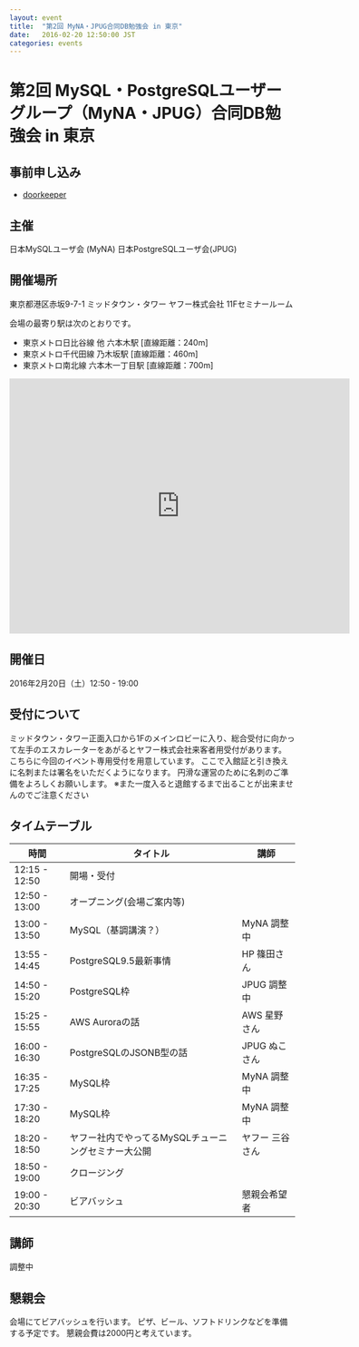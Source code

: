 ```yaml
---
layout: event
title:  "第2回 MyNA・JPUG合同DB勉強会 in 東京"
date:   2016-02-20 12:50:00 JST
categories: events
---
```


# 第2回 MySQL・PostgreSQLユーザーグループ（MyNA・JPUG）合同DB勉強会 in 東京

## 事前申し込み

* [doorkeeper](https://dbstudychugoku.doorkeeper.jp/events/37635)

##  主催
日本MySQLユーザ会 (MyNA)
日本PostgreSQLユーザ会(JPUG)

## 開催場所

東京都港区赤坂9-7-1 ミッドタウン・タワー
ヤフー株式会社 11Fセミナールーム

会場の最寄り駅は次のとおりです。

- 東京メトロ日比谷線 他 ​六本木駅 ​[直線距離：240m]
- 東京メトロ千代田線 ​乃木坂駅 ​[直線距離：460m]
- 東京メトロ南北線 ​六本木一丁目駅 ​[直線距離：700m]

<iframe src="https://www.google.com/maps/embed?pb=!1m18!1m12!1m3!1d3241.4385331727503!2d139.72907041525838!3d35.66620258019787!2m3!1f0!2f0!3f0!3m2!1i1024!2i768!4f13.1!3m3!1m2!1s0x0%3A0x0!2zMzXCsDM5JzU4LjMiTiAxMznCsDQzJzUyLjUiRQ!5e0!3m2!1sja!2sjp!4v1453190323660" width="600" height="450" frameborder="0" style="border:0" allowfullscreen></iframe>

## 開催日

2016年2月20日（土）12:50 - 19:00

## 受付について
ミッドタウン・タワー正面入口から1Fのメインロビーに入り、総合受付に向かって左手のエスカレーターをあがるとヤフー株式会社来客者用受付があります。
こちらに今回のイベント専用受付を用意しています。
ここで入館証と引き換えに名刺または署名をいただくようになります。
円滑な運営のために名刺のご準備をよろしくお願いします。
※また一度入ると退館するまで出ることが出来ませんのでご注意ください

## タイムテーブル

時間 | タイトル| 講師
------------ | ------------- | -------------
12:15 - 12:50|開場・受付||
12:50 - 13:00|オープニング(会場ご案内等)||
13:00 - 13:50|MySQL（基調講演？）|MyNA 調整中|
13:55 - 14:45|PostgreSQL9.5最新事情|HP 篠田さん|
14:50 - 15:20|PostgreSQL枠|JPUG 調整中|
15:25 - 15:55|AWS Auroraの話|AWS 星野さん|
16:00 - 16:30|PostgreSQLのJSONB型の話 |JPUG ぬこさん|
16:35 - 17:25|MySQL枠|MyNA 調整中|
17:30 - 18:20|MySQL枠|MyNA 調整中|
18:20 - 18:50|ヤフー社内でやってるMySQLチューニングセミナー大公開|ヤフー 三谷さん|
18:50 - 19:00|クロージング||
19:00 - 20:30|ビアバッシュ|懇親会希望者|

## 講師

調整中

## 懇親会

会場にてビアバッシュを行います。
ピザ、ビール、ソフトドリンクなどを準備する予定です。
懇親会費は2000円と考えています。
